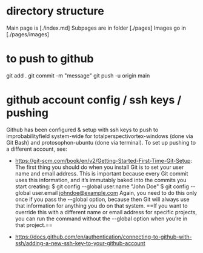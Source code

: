 # directory structure
Main page is [./index.md]
Subpages are in folder [./pages]
Images go in [./pages/images]

# to push to github
git add .
git commit -m "message"
git push -u origin main

# github account config / ssh keys / pushing
Github has been configured & setup with ssh keys to push to improbabilityfield system-wide for totalperspectivortex-windows (done via Git Bash) and protosophon-ubuntu (done via terminal). To set up pushing to a different account, see:

- https://git-scm.com/book/en/v2/Getting-Started-First-Time-Git-Setup:
The first thing you should do when you install Git is to set your user name and email address. This is important because every Git commit uses this information, and it’s immutably baked into the commits you start creating:
$ git config --global user.name "John Doe"
$ git config --global user.email johndoe@example.com
Again, you need to do this only once if you pass the --global option, because then Git will always use that information for anything you do on that system.
==If you want to override this with a different name or email address for specific projects, you can run the command without the --global option when you’re in that project.==

- https://docs.github.com/en/authentication/connecting-to-github-with-ssh/adding-a-new-ssh-key-to-your-github-account